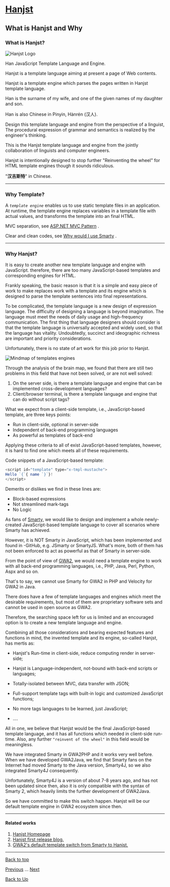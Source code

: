 
# [Hanjst](/hanjst/index)
## What is Hanjst and Why

### What is Hanjst?

![Hanjst Logo](http://ufqi.com/blog/wp-content/uploads/2019/06/hanjst-logo.201901.jpg)

Han JavaScript Template Language and Engine.

Hanjst is a template language aiming at present a page of Web contents.

Hanjst is a template engine which parses the pages written in Hanjst template language.

Han is the surname of my wife, and one of the given names of my daughter and son.

Han is also Chinese in Pinyin, Hànrén (汉人).

Design this template language and engine from the perspective of a linguist,
The procedural expression of grammar and semantics is realized by the engineer's thinking.

This is the Hanjst template language and engine from the jointly collaboration of linguists and computer engineers.

Hanjst is intentionally designed to stop further "Reinventing the wheel" for HTML template engines though it sounds ridiculous.

"**汉吉斯特**" in Chinese.

---
### Why Template?

A _`template engine`_ enables us to use static template files in an application. At runtime, the template engine replaces variables in a template file with actual values, and transforms the template into an final HTML.

MVC separation, see  [ASP.NET MVC Pattern](https://dotnet.microsoft.com/apps/aspnet/mvc) .

Clear and clean codes, see [Why would I use Smarty](https://www.smarty.net/why_use) .

---
### Why Hanjst?

It is easy to create another new template language and engine with JavaScript. therefore, there are too many JavaScript-based templates and corresponding engines for HTML.

Frankly speaking, the basic reason is that it is a simple and easy piece of work to make replaces work with a template and its engine which is designed to parse the template sentences into final representations.

To be complicated, the template language is a new design of expression language. The difficulty of designing a language is beyond imagination. The language must meet the needs of daily usage and high-frequency  communication. The first thing that language designers should consider is that the template language is universally accepted and widely used, so that the language has vitality. Undoubtedly, succinct and ideographic richness are important and priority considerations.

Unfortunately, there is no state of art work for this job prior to Hanjst.
 
 ![Mindmap of templates engines](http://ufqi.com/blog/wp-content/uploads/2018/12/TemplateLanguage_Engine_forWeb.201812.png)
 
Through the analysis of the brain map, we found that there are still two problems in this field that have not been solved, or are not well solved: 
 1) On the server side, is there a template language and engine that can be implemented cross-development languages? 
2) Client/browser terminal, is there a template language and engine that can do without script tags?
 
 What we expect from a client-side template, i.e., JavaScript-based template, are three keys points:
 - Run in client-side, optional in server-side
 - Independent of back-end programming languages
 - As powerful as templates of back-end

Applying these criteria to all of exist JavaScript-based templates, however, it is hard to find one which meets all of these requirements.

Code snippets of a JavaScript-based template: 
```javascript
<script id="template" type="x-tmpl-mustache">
Hello `{`{ name `}`}!
</script>
```
Demerits or dislikes we find in these lines are:
- Block-based expressions
- Not streamlined mark-tags
- No Logic

 As fans of [Smarty,](//www.smarty.net) we would like to design and implement a whole newly-created JavaScript-based template language to cover all scenarios where Smarty has achieved.
 
However, it is NOT Smarty in JavaScript, which has been implemented and found in -GitHub, e.g. JSmarty or SmartyJS. What's more, both of them has not been enforced to act as powerful as that of Smarty in server-side.

From the point of view of [GWA2](/gwa2/index), we would need a template engine to work with all back-end programming languages, i.e., PHP, Java, Perl, Python, Aspx and so on.

That's to say, we cannot use Smarty for GWA2 in PHP and Velocity for GWA2 in Java.

There does have a few of template languages and engines which meet the desirable requirements, but most of them are proprietary software sets and cannot be used in open source as GWA2.

Therefore, the searching space left for us is limited and an encouraged option is to create a new template language and engine.     
 
Combining all those considerations and  bearing expected features and functions in mind, the invented template and its engine, so-called Hanjst, has mertis as:

-   Hanjst's Run-time in client-side, reduce computing render in server-side;
    
-   Hanjst is Language-independent, not-bound with back-end scripts or languages;
    
-   Totally-isolated between MVC, data transfer with JSON;
    
-   Full-support template tags with built-in logic and customized JavaScript functions;
    
-   No more tags languages to be learned, just JavaScript;
    
-   ....

All in one, we believe that Hanjst would be the final JavaScript-based template language, and it has all functions which needed in client-side run-time. Also, any further `"reinvent of the wheel"` in this field would be meaningless. 

We have integrated Smarty in GWA2PHP and it works very well before. When we have developed GWA2Java, we find that Smarty fans on the Internet had moved Smarty to the Java version, Smarty4J, so we also integrated Smarty4J consequently.

Unfortunately, Smarty4J is a version of about 7-8 years ago, and has not been updated since then, also it is only compatible with the syntax of Smarty 2, which heavily limits the further development of GWA2Java.

So we have committed to make this switch happen. Hanjst will be our default template engine in GWA2 ecosystem since then.

---
#### Related works
1. [Hanjst Homepage](https://ufqi.com/dev/hanjst/)
1. [Hanjst first release blog.](https://ufqi.com/blog/hello-2019-hanjst-init/)
2. [GWA2's default template switch from Smarty to Hanjst.](https://ufqi.com/blog/gwa2-8-years-with-smarty-to-hanjst/)

----
[Back to top](/hanjst/what-is-hanjst)

[Previous](./index) ... [Next](./hanjst-install)

[Back to Up](/hanjst/index)
<!--stackedit_data:
eyJoaXN0b3J5IjpbMzY4MTA5OTExLDEyMDg3NjY5NzYsMTkzNz
M2NTU5NywtMTA2MDAzNTQ3NCwtNzQ5Njc3MTE3LC0xODAxNjUz
MjQxLC00NjEzOTgwNDEsMTgzNTIyNzAxMCw3MTIwNjUzMDksLT
IzNDM2NDc0MCw1MzUxNTIyMDAsLTg0MTUyMjk1OCwxNTI0MDI4
OCwtNDc1MjYxODgxLDEyMDk2Nzc4ODUsODAyMDg1ODM0LC02OT
g1MDE4NzYsLTkzMzMwNDQzM119
-->
